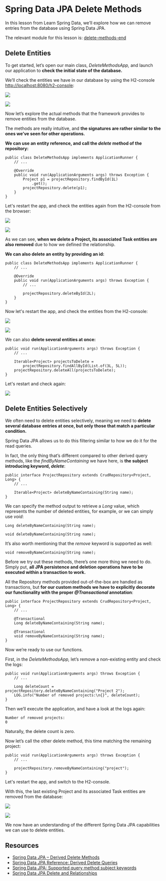 # Spring Data JPA Delete Methods

In this lesson from Learn Spring Data, we’ll explore how we can remove entries from the database using Spring Data JPA.

The relevant module for this lesson is: [delete-methods-end](https://github.com/nbicocchi/spring-boot-course/tree/module5/delete-methods-end)

## Delete Entities

To get started, let’s open our main class, _DeleteMethodsApp,_ and launch our application to **check the initial state of the database.**

We’ll check the entities we have in our database by using the H2-console [http://localhost:8080/h2-console](http://localhost:8080/h2-console):

![](https://cdn.fs.teachablecdn.com/ADNupMnWyR7kCWRvm76Laz/https://www.filepicker.io/api/file/yP0Y1bAuQdOuR1eQ74jg)

![](https://cdn.fs.teachablecdn.com/ADNupMnWyR7kCWRvm76Laz/https://www.filepicker.io/api/file/AxPxu1cPSEG2FG7wZu4w)

Now let’s explore the actual methods that the framework provides to remove entities from the database.

The methods are really intuitive, and **the signatures are rather similar to the ones we’ve seen for other operations.**

**We can use an entity reference, and call the _delete_ method of the repository:**

```
public class DeleteMethodsApp implements ApplicationRunner {
    // ...

    @Override
    public void run(ApplicationArguments args) throws Exception {
        Project p1 = projectRepository.findById(1L)
            .get();
        projectRepository.delete(p1);
    }
}
```

Let's restart the app, and check the entities again from the H2-console from the browser:

![](https://cdn.fs.teachablecdn.com/ADNupMnWyR7kCWRvm76Laz/https://www.filepicker.io/api/file/ZLF5jucgRbOgypYKiO7w)

![](https://cdn.fs.teachablecdn.com/ADNupMnWyR7kCWRvm76Laz/https://www.filepicker.io/api/file/b0YIYDwNQCzJB6PtAdQB)

As we can see, **when we delete a Project, its associated Task entities are also removed** due to how we defined the relationship.

**We can also delete an entity by providing an id:**

```
public class DeleteMethodsApp implements ApplicationRunner {
    // ...
    
    @Override
    public void run(ApplicationArguments args) throws Exception {
        // ...

        projectRepository.deleteById(2L);
    }
}
```

Now let's restart the app, and check the entities from the H2-console:

![](https://cdn.fs.teachablecdn.com/ADNupMnWyR7kCWRvm76Laz/https://www.filepicker.io/api/file/0txx3whbRt7WCuL4mTPg)

![](https://cdn.fs.teachablecdn.com/ADNupMnWyR7kCWRvm76Laz/https://www.filepicker.io/api/file/jFvMGLsgThOepRaW8bdM)

We can also **delete several entities at once:**

```
public void run(ApplicationArguments args) throws Exception {
    // ...
    
    Iterable<Project> projectsToDelete = 
        projectRepository.findAllById(List.of(3L, 5L));
    projectRepository.deleteAll(projectsToDelete);
}
```

Let's restart and check again:

![](https://cdn.fs.teachablecdn.com/ADNupMnWyR7kCWRvm76Laz/https://www.filepicker.io/api/file/4PGuMASiQ9KycnkLvZfG)

## Delete Entities Selectively

We often need to delete entities selectively, meaning we need to **delete several database entries at once, but only those that match a particular condition.**

Spring Data JPA allows us to do this filtering similar to how we do it for the read queries.

In fact, the only thing that’s different compared to other derived query methods, like the _findByNameContaining_ we have here, is **the subject introducing keyword, _delete_**:

```
public interface ProjectRepository extends CrudRepository<Project, Long> {
    // ...
    
    Iterable<Project> deleteByNameContaining(String name);
}
```

We can specify the method output to retrieve a _Long_ value, which represents the number of deleted entities, for example, or we can simply use _void_:

```
Long deleteByNameContaining(String name);

void deleteByNameContaining(String name);
```

It’s also worth mentioning that the _remove_ keyword is supported as well:

```
void removeByNameContaining(String name);
```

Before we try out these methods, there’s one more thing we need to do. Simply put, **all JPA persistence and deletion operations have to be executed within a transaction to work.**

All the Repository methods provided out-of-the-box are handled as transactions, but **for our custom methods we have to explicitly decorate our functionality with the proper _@Transactional_ annotation**:

```
public interface ProjectRepository extends CrudRepository<Project, Long> {
    // ...
    
    @Transactional
    Long deleteByNameContaining(String name);

    @Transactional
    void removeByNameContaining(String name);
}
```

Now we’re ready to use our functions.

First, in the _DeleteMethodsApp,_ let’s remove a non-existing entity and check the logs:

```
public void run(ApplicationArguments args) throws Exception {
    // ...

    Long deleteCount = projectRepository.deleteByNameContaining("Project 2");
    LOG.info("Number of removed projects:\n{}", deleteCount);
}
```

Then we’ll execute the application, and have a look at the logs again:

```
Number of removed projects: 
0
```

Naturally, the delete count is zero.

Now let’s call the other delete method, this time matching the remaining project:

```
public void run(ApplicationArguments args) throws Exception {
    // ...
    
    projectRepository.removeByNameContaining("project");
}
```

Let's restart the app, and switch to the H2-console.

With this, the last existing Project and its associated Task entities are removed from the database:

![](https://cdn.fs.teachablecdn.com/ADNupMnWyR7kCWRvm76Laz/https://www.filepicker.io/api/file/Q6yY9ryBSAazeraUuqop)

![](https://cdn.fs.teachablecdn.com/ADNupMnWyR7kCWRvm76Laz/https://www.filepicker.io/api/file/C0azo8oCRT63DP1y4yTg)

We now have an understanding of the different Spring Data JPA capabilities we can use to delete entities.

## Resources
- [Spring Data JPA – Derived Delete Methods](https://www.baeldung.com/spring-data-jpa-deleteby)
- [Spring Data JPA Reference: Derived Delete Queries](https://docs.spring.io/spring-data/jpa/docs/current/reference/html/#jpa.modifying-queries.derived-delete)
- [Spring Data JPA: Supported query method subject keywords](https://docs.spring.io/spring-data/jpa/docs/current/reference/html/#appendix.query.method.subject)
- [Spring Data JPA Delete and Relationships](https://www.baeldung.com/spring-data-jpa-delete)
